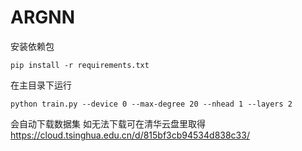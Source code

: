 # ARGNN

安装依赖包
```
pip install -r requirements.txt
```
在主目录下运行
```
python train.py --device 0 --max-degree 20 --nhead 1 --layers 2
```
会自动下载数据集
如无法下载可在清华云盘里取得
https://cloud.tsinghua.edu.cn/d/815bf3cb94534d838c33/
